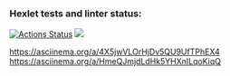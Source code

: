### Hexlet tests and linter status:

[![Actions Status](https://github.com/TemaGolovin/frontend-project-44/workflows/hexlet-check/badge.svg)](https://github.com/TemaGolovin/frontend-project-44/actions)
<a href="https://codeclimate.com/github/TemaGolovin/frontend-project-44/maintainability"><img src="https://api.codeclimate.com/v1/badges/6b5953a99136835f70ea/maintainability" /></a>

https://asciinema.org/a/4X5jwVLOrHjDv5QU9UfTPhEX4
https://asciinema.org/a/HmeQJmjdLdHk5YHXnILqoKiqQ
